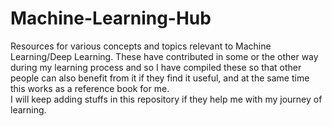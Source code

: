 # Machine-Learning-Hub
Resources for various concepts and topics relevant to Machine Learning/Deep Learning. These have contributed in some or the other way during my learning process and so I have compiled these so that other people can also benefit from it if they find it useful, and at the same time this works as a reference book for me.<br>
I will keep adding stuffs in this repository if they help me with my journey of learning.
